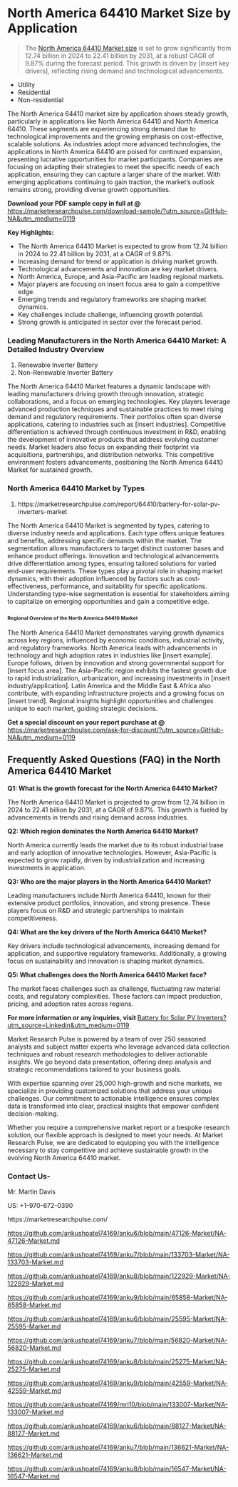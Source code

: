 <h1>North America 64410 Market&nbsp;Size by Application</h1><blockquote><p>The <a href="https://marketresearchpulse.com/download-sample/?utm_source=GitHub-NA&amp;utm_medium=0119">North America 64410 Market size</a> is set to grow significantly from 12.74 billion in 2024 to 22.41 billion by 2031, at a robust CAGR of 9.87% during the forecast period. This growth is driven by [insert key drivers], reflecting rising demand and technological advancements.</p></blockquote><ul><li>Utility<li> Residential<li> Non-residential</li></ul><p>The North America 64410 market size by application shows steady growth, particularly in applications like North America 64410 and North America 64410. These segments are experiencing strong demand due to technological improvements and the growing emphasis on cost-effective, scalable solutions. As industries adopt more advanced technologies, the applications in North America 64410 are poised for continued expansion, presenting lucrative opportunities for market participants. Companies are focusing on adapting their strategies to meet the specific needs of each application, ensuring they can capture a larger share of the market. With emerging applications continuing to gain traction, the market’s outlook remains strong, providing diverse growth opportunities.</p><p><strong>Download your PDF sample copy in full at @ </strong><a href="https://marketresearchpulse.com/download-sample/?utm_source=GitHub-NA&amp;utm_medium=0119">https://marketresearchpulse.com/download-sample/?utm_source=GitHub-NA&amp;utm_medium=0119</a></p><p><strong>Key Highlights: </strong></p><ul><li>The North America 64410 Market is expected to grow from 12.74 billion in 2024 to 22.41 billion by 2031, at a CAGR of 9.87%.</li><li>Increasing demand for trend or application is driving market growth.</li><li>Technological advancements and innovation are key market drivers.</li><li>North America, Europe, and Asia-Pacific are leading regional markets.</li><li>Major players are focusing on insert focus area to gain a competitive edge.</li><li>Emerging trends and regulatory frameworks are shaping market dynamics.</li><li>Key challenges include challenge, influencing growth potential.</li><li>Strong growth is anticipated in sector over the forecast period.</li></ul><h3>Leading Manufacturers in the North America 64410 Market: A Detailed Industry Overview</h3><ol><li>Renewable Inverter Battery<li> Non-Renewable Inverter Battery</li></ol><div class="flex max-w-full flex-col flex-grow"><div class="min-h-8 text-message flex w-full flex-col items-end gap-2 whitespace-normal break-words [.text-message+&amp;]:mt-5" dir="auto" data-message-author-role="assistant" data-message-id="fd8432e4-4910-450d-b182-61b7bfb0a01f" data-message-model-slug="gpt-4o"><div class="flex w-full flex-col gap-1 empty:hidden first:pt-[3px]"><div class="markdown prose w-full break-words dark:prose-invert light"><p>The North America 64410 Market features a dynamic landscape with leading manufacturers driving growth through innovation, strategic collaborations, and a focus on emerging technologies. Key players leverage advanced production techniques and sustainable practices to meet rising demand and regulatory requirements. Their portfolios often span diverse applications, catering to industries such as [insert industries]. Competitive differentiation is achieved through continuous investment in R&amp;D, enabling the development of innovative products that address evolving customer needs. Market leaders also focus on expanding their footprint via acquisitions, partnerships, and distribution networks. This competitive environment fosters advancements, positioning the North America 64410 Market for sustained growth.</p></div></div></div></div><h3>North America 64410 Market by Types</h3><ol><li>https://marketresearchpulse.com/report/64410/battery-for-solar-pv-inverters-market</li></ol><div class="flex max-w-full flex-col flex-grow"><div class="min-h-8 text-message flex w-full flex-col items-end gap-2 whitespace-normal break-words [.text-message+&amp;]:mt-5" dir="auto" data-message-author-role="assistant" data-message-id="084470be-0bb7-4664-bddf-5156b4f41249" data-message-model-slug="gpt-4o-mini"><div class="flex w-full flex-col gap-1 empty:hidden first:pt-[3px]"><div class="markdown prose w-full break-words dark:prose-invert light"><p>The North America 64410 Market is segmented by types, catering to diverse industry needs and applications. Each type offers unique features and benefits, addressing specific demands within the market. The segmentation allows manufacturers to target distinct customer bases and enhance product offerings. Innovation and technological advancements drive differentiation among types, ensuring tailored solutions for varied end-user requirements. These types play a pivotal role in shaping market dynamics, with their adoption influenced by factors such as cost-effectiveness, performance, and suitability for specific applications. Understanding type-wise segmentation is essential for stakeholders aiming to capitalize on emerging opportunities and gain a competitive edge.</p></div></div></div></div><h3><span style="font-size: 11px;">Regional Overview of the North America 64410 Market</span></h3><div class="flex max-w-full flex-col flex-grow"><div class="min-h-8 text-message flex w-full flex-col items-end gap-2 whitespace-normal break-words [.text-message+&amp;]:mt-5" dir="auto" data-message-author-role="assistant" data-message-id="e9038762-ce64-4e30-91c9-9bd413514231" data-message-model-slug="gpt-4o-mini"><div class="flex w-full flex-col gap-1 empty:hidden first:pt-[3px]"><div class="markdown prose w-full break-words dark:prose-invert light"><p>The North America 64410 Market demonstrates varying growth dynamics across key regions, influenced by economic conditions, industrial activity, and regulatory frameworks. North America leads with advancements in technology and high adoption rates in industries like [insert example]. Europe follows, driven by innovation and strong governmental support for [insert focus area]. The Asia-Pacific region exhibits the fastest growth due to rapid industrialization, urbanization, and increasing investments in [insert industry/application]. Latin America and the Middle East &amp; Africa also contribute, with expanding infrastructure projects and a growing focus on [insert trend]. Regional insights highlight opportunities and challenges unique to each market, guiding strategic decisions.</p></div></div></div></div><p><strong>Get a special discount on your report purchase at @ </strong><a href="https://marketresearchpulse.com/ask-for-discount/?utm_source=GitHub-NA&amp;utm_medium=0119">https://marketresearchpulse.com/ask-for-discount/?utm_source=GitHub-NA&amp;utm_medium=0119</a></p><h2>Frequently Asked Questions (FAQ) in the North America 64410 Market</h2><p><strong>Q1: What is the growth forecast for the North America 64410 Market?</strong></p><p>The North America 64410 Market is projected to grow from 12.74 billion in 2024 to 22.41 billion by 2031, at a CAGR of 9.87%. This growth is fueled by advancements in trends and rising demand across industries.</p><p><strong>Q2: Which region dominates the North America 64410 Market?</strong></p><p>North America currently leads the market due to its robust industrial base and early adoption of innovative technologies. However, Asia-Pacific is expected to grow rapidly, driven by industrialization and increasing investments in application.</p><p><strong>Q3: Who are the major players in the North America 64410 Market?</strong></p><p>Leading manufacturers include North America 64410, known for their extensive product portfolios, innovation, and strong presence. These players focus on R&amp;D and strategic partnerships to maintain competitiveness.</p><p><strong>Q4: What are the key drivers of the North America 64410 Market?</strong></p><p>Key drivers include technological advancements, increasing demand for application, and supportive regulatory frameworks. Additionally, a growing focus on sustainability and innovation is shaping market dynamics.</p><p><strong>Q5: What challenges does the North America 64410 Market face?</strong></p><p>The market faces challenges such as challenge, fluctuating raw material costs, and regulatory complexities. These factors can impact production, pricing, and adoption rates across regions.</p><p><strong>For more information or any inquiries, visit&nbsp;</strong><a href="Battery for Solar PV Inverters?utm_source=Linkedin&utm_medium=0119">Battery for Solar PV Inverters?utm_source=Linkedin&utm_medium=0119</a></p><p>Market Research Pulse is powered by a team of over 250 seasoned analysts and subject matter experts who leverage advanced data collection techniques and robust research methodologies to deliver actionable insights. We go beyond data presentation, offering deep analysis and strategic recommendations tailored to your business goals.</p><p>With expertise spanning over 25,000 high-growth and niche markets, we specialize in providing customized solutions that address your unique challenges. Our commitment to actionable intelligence ensures complex data is transformed into clear, practical insights that empower confident decision-making.</p><p>Whether you require a comprehensive market report or a bespoke research solution, our flexible approach is designed to meet your needs. At Market Research Pulse, we are dedicated to equipping you with the intelligence necessary to stay competitive and achieve sustainable growth in the evolving North America 64410 market.</p><h3><strong>Contact Us-</strong></h3><p>Mr. Martin Davis</p><p>US: +1-970-672-0390</p><p>https://marketresearchpulse.com/</p><p><a href="https://github.com/ankushpatel74169/anku6/blob/main/47126-Market/NA-47126-Market.md">https://github.com/ankushpatel74169/anku6/blob/main/47126-Market/NA-47126-Market.md</a></p><p><a href="https://github.com/ankushpatel74169/anku7/blob/main/133703-Market/NA-133703-Market.md">https://github.com/ankushpatel74169/anku7/blob/main/133703-Market/NA-133703-Market.md</a></p><p><a href="https://github.com/ankushpatel74169/anku8/blob/main/122929-Market/NA-122929-Market.md">https://github.com/ankushpatel74169/anku8/blob/main/122929-Market/NA-122929-Market.md</a></p><p><a href="https://github.com/ankushpatel74169/anku9/blob/main/65858-Market/NA-65858-Market.md">https://github.com/ankushpatel74169/anku9/blob/main/65858-Market/NA-65858-Market.md</a></p><p><a href="https://github.com/ankushpatel74169/anku6/blob/main/25595-Market/NA-25595-Market.md">https://github.com/ankushpatel74169/anku6/blob/main/25595-Market/NA-25595-Market.md</a></p><p><a href="https://github.com/ankushpatel74169/anku7/blob/main/56820-Market/NA-56820-Market.md">https://github.com/ankushpatel74169/anku7/blob/main/56820-Market/NA-56820-Market.md</a></p><p><a href="https://github.com/ankushpatel74169/anku8/blob/main/25275-Market/NA-25275-Market.md">https://github.com/ankushpatel74169/anku8/blob/main/25275-Market/NA-25275-Market.md</a></p><p><a href="https://github.com/ankushpatel74169/anku9/blob/main/42559-Market/NA-42559-Market.md">https://github.com/ankushpatel74169/anku9/blob/main/42559-Market/NA-42559-Market.md</a></p><p><a href="https://github.com/ankushpatel74169/mri10/blob/main/133007-Market/NA-133007-Market.md">https://github.com/ankushpatel74169/mri10/blob/main/133007-Market/NA-133007-Market.md</a></p><p><a href="https://github.com/ankushpatel74169/anku6/blob/main/88127-Market/NA-88127-Market.md">https://github.com/ankushpatel74169/anku6/blob/main/88127-Market/NA-88127-Market.md</a></p><p><a href="https://github.com/ankushpatel74169/anku7/blob/main/136621-Market/NA-136621-Market.md">https://github.com/ankushpatel74169/anku7/blob/main/136621-Market/NA-136621-Market.md</a></p><p><a href="https://github.com/ankushpatel74169/anku8/blob/main/16547-Market/NA-16547-Market.md">https://github.com/ankushpatel74169/anku8/blob/main/16547-Market/NA-16547-Market.md</a></p>
